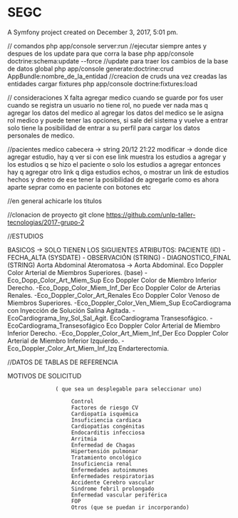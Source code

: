 SEGC
====

A Symfony project created on December 3, 2017, 5:01 pm.

// comandos
php app/console server:run														  //ejecutar siempre antes y despues de los update para que corra la base
php app/console doctrine:schema:update --force									  //update para traer los cambios de la base de datos global
php app/console generate:doctrine:crud AppBundle:nombre_de_la_entidad             //creacion de cruds una vez creadas las entidades
cargar fixtures
php app/console doctrine:fixtures:load

// consideraciones
X falta agregar medico cuando se guarde por fos user
cuando se registra un usuario no tiene rol, no puede ver nada mas q agregar los datos del medico
al agregar los datos del medico se le asigna rol medico y puede tener las opciones,
si sale del sistema y vuelve a entrar solo tiene la posibilidad de entrar a su perfil para cargar los datos personales de medico.

//pacientes
medico cabecera  -> string
20/12 21:22 modificar -> donde dice agregar estudio, hay q ver si con ese link muestra los estudios a agregar y los estudios q se hizo el paciente o solo los estudios a agregar entonces hay q agregar otro link q diga estudios echos,
o mostrar un link de estudios hechos y dnetro de ese tener la posibilidad de agregarle como es ahora
aparte seprar como en paciente con botones etc

//en general
achicarle los titulos

//clonacion de proyecto
git clone https://github.com/unlp-taller-tecnologias/2017-grupo-2


//ESTUDIOS

BASICOS -> SOLO TIENEN LOS SIGUIENTES ATRIBUTOS: PACIENTE (ID) - FECHA_ALTA (SYSDATE) - OBSERVACIÓN (STRING) - DIAGNOSTICO_FINAL (STRING)
Aorta Abdominal Ateromatosa  ->
Aorta Abdominal.
Eco Doppler Color Arterial de Miembros Superiores. (base)    -Eco_Dopp_Color_Art_Miem_Sup
Eco Doppler Color de Miembro Inferior Derecho.			      -Eco_Dopp_Color_Miem_Inf_Der
Eco Doppler Color de Arterias Renales.						  -Eco_Doppler_Color_Art_Renales
Eco Doppler Color Venoso de Miembros Superiores.             -Eco_Doppler_Color_Ven_Miem_Sup
EcoCardiograma con Inyección de Solución Salina Agitada.     -EcoCardiograma_Iny_Sol_Sal_Agit.
EcoCardiograma Transesofágico.								  -EcoCardiograma_Transesofágico
Eco Doppler Color Arterial de Miembro Inferior Derecho.      -Eco_Doppler_Color_Art_Miem_Inf_Der
Eco Doppler Color Arterial de Miembro Inferior Izquierdo.    -Eco_Doppler_Color_Art_Miem_Inf_Izq
Endarterectomia.


//DATOS DE TABLAS DE REFERENCIA

MOTIVOS DE SOLICITUD

                   ( que sea un desplegable para seleccionar uno)                     

                        Control
                        Factores de riesgo CV
                        Cardiopatía isquémica
                        Insuficiencia cardiaca
                        Cardiopatías congénitas
                        Endocarditis infecciosa
                        Arritmia
                        Enfermedad de Chagas
                        Hipertensión pulmonar
                        Tratamiento oncológico
                        Insuficiencia renal
                        Enfermedades autoinmunes
                        Enfermedades respiratorias
                        Accidente Cerebro vascular
                        Sindrome febril prolongado
                        Enfermedad vascular periférica
                        FOP
                        Otros (que se puedan ir incorporando)
